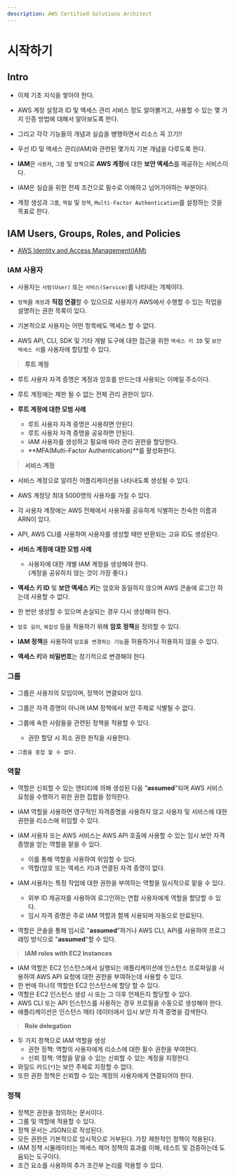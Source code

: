 ```yaml
---
description: AWS Certified Solutions Architect
---
```


# 시작하기

## Intro

- 이제 기초 지식을 쌓아야 한다.
- AWS 계정 설정과 ID 및 액세스 관리 서비스 정도 알아볼거고, 사용할 수 있는 몇 가지 인증 방법에 대해서 알아보도록 한다.
- 그리고 각각 기능들의 개념과 실습을 병행하면서 리소스 꼭 끄기!!

- 우선 ID 및 액세스 관리(IAM)와 관련된 몇가지 기본 개념을 다루도록 한다.
- **IAM**은 `사용자`, `그룹` 및 `정책`으로 **AWS 계정**에 대한 **보안 액세스**를 제공하는 서비스이다.
- IAM은 실습을 위한 전제 조건으로 필수로 이해하고 넘어가야하는 부분이다.

- 계정 생성과 `그룹`, `역할` 및 `정책`, `Multi-Factor Authentication`를 설정하는 것을 목표로 한다.

## IAM Users, Groups, Roles, and Policies

- [AWS Identity and Access Management(IAM)](https://aws.amazon.com/ko/iam/?nc2=h_ql_prod_se_iam)

### IAM 사용자

- 사용자는 `사람(User)` 또는 `서비스(Service)`를 나타내는 개체이다.
- `정책`을 `계정`과 **직접 연결**할 수 있으므로 사용자가 AWS에서 수행할 수 있는 작업을 설명하는 권한 목록이 있다.

- 기본적으로 사용자는 어떤 항목에도 엑세스 할 수 없다.
- AWS API, CLI, SDK 및 기타 개발 도구에 대한 접근을 위한 `액세스 키 ID`  및 `보안 액세스 키`를 사용자에 할당할 수 있다.

> **루트 계정**

- 루트 사용자 자격 증명은 계정과 암호를 만드는데 사용되는 이메일 주소이다.
- 루트 계정에는 제한 될 수 없는 전체 관리 권한이 있다.

- **루트 계정에 대한 모범 사례**
	- 루트 사용자 자격 증명은 사용하면 안된다.
	- 루트 사용자 자격 증명을 공유하면 안된다.
	- IAM 사용자를 생성하고 필요에 따라 관리 권한을 할당한다.
	- **MFA(Multi-Factor Authentication)**를 활성화한다.

> **서비스 계정**

- 서비스 계정으로 알려진 어플리케이션을 나타내도록 생성될 수 있다.
- AWS 계정당 최대 5000명의 사용자를 가질 수 있다.
- 각 사용자 계정에는 AWS 전체에서 사용자를 공유하게 식별하는 친숙한 이름과 ARN이 있다.
- API, AWS CLI를 사용하여 사용자를 생성할 때만 반환되는 고유 ID도 생성된다.

- **서비스 계정에 대한 모범 사례**
	- 사용자에 대한 개별 IAM 계정을 생성해야 한다. <br/> (계정을 공유하지 않는 것이 가장 좋다.)

- **액세스 키 ID** 및 **보안 액세스 키**는 암호와 동일하지 않으며 AWS 콘솔에 로그인 하는데 사용할 수 없다.
- 한 번만 생성할 수 있으며 손실되는 경우 다시 생성해야 한다.

- `암호 길이`, `복잡성` 등을 적용하기 위해 **암호 정책**을 정의할 수 있다.
- **IAM 정책**을 사용하여 `암호를 변경하는 기능`을 허용하거나 허용하지 않을 수 있다.
- **액세스 키**와 **비밀번호**는 정기적으로 변경해야 한다.

### 그룹

- 그룹은 사용자의 모임이며, 정책이 연결되어 있다.
- 그룹은 자격 증명이 아니며 IAM 정책에서 보안 주체로 식별될 수 없다.
- 그룹에 속한 사람들을 관련된 정책을 적용할 수 있다.
	- 권한 할당 시 최소 권한 원칙을 사용한다.

- `그룹을 중첩 할 수 없다.`

### 역할

- 역할은 신뢰할 수 있는 엔티티에 의해 생성된 다음 "**assumed**"되며 AWS 서비스 요청을 수행하기 위한 권한 집합을 정의한다.
- IAM 역할을 사용하면 영구적인 자격증명을 사용하지 않고 사용자 및 서비스에 대한 권한을 리소스에 위임할 수 있다.
- IAM 사용자 또는 AWS 서비스는 AWS API 호출에 사용할 수 있는 임시 보안 자격 증명을 얻는 역할을 맡을 수 있다.
	- 이를 통해 역할을 사용하여 위임할 수 있다.
	- 역할(암호 또는 액세스 키)과 연결된 자격 증명이 없다.
- IAM 사용자는 특정 작업에 대한 권한을 부여하는 역할을 일시적으로 맡을 수 있다.
	- 외부 ID 제공자를 사용하여 로그인하는 연합 사용자에게 역할을 할당할 수 있다.
	- 임시 자격 증명은 주로 IAM 역할과 함께 사용되며 자동으로 만료된다.

- 역할은 콘솔을 통해 임시로 "**assumed**"하거나 AWS CLI, API를 사용하여 프로그래밍 방식으로 "**assumed**"할 수 있다.

> **IAM roles with EC2 Instances**

- IAM 역할은 EC2 인스턴스에서 실행되는 애플리케이션에 인스턴스 프로파일을 사용하여 AWS API 요청에 대한 권한을 부여하는데 사용할 수 있다.
- 한 번에 하나의 역할만 EC2 인스턴스에 할당 할 수 있다.
- 역할은 EC2 인스턴스 생성 시 또는 그 이후 언제든지 할당할 수 있다.
- AWS CLI 또는 API 인스턴스를 사용하는 경우 프로필을 수동으로 생성해야 한다.
- 애플리케이션은 인스턴스 메타 데이터에서 임시 보안 자격 증명을 검색한다.

> **Role delegation**

- 두 가지 정책으로 IAM 역할을 생성
	- 권한 정책: 역할의 사용자에게 리소스에 대한 필수 권한을 부여한다.
	- 신뢰 정책: 역할을 맡을 수 있는 신뢰할 수 있는 계정을 지정한다.
- 와일드 카드(`*`)는 보안 주체로 지정할 수 없다.
- 또한 권한 정책은 신뢰할 수 있는 계정의 사용자에게 연결되어야 한다.

### 정책

- 정책은 권한을 정의하는 문서이다.
- 그룹 및 역할에 적용할 수 있다.
- 정책 문서는 JSON으로 작성된다.
- 모든 권한은 기본적으로 암시적으로 거부된다. 가장 제한적인 정책이 적용된다.
- IAM 정책 시뮬레이터는 액세스 제어 정책의 효과를 이해, 테스트 및 검증하는데 도움되는 도구이다.
- 조건 요소를 사용하여 추가 조건부 논리를 적용할 수 있다.
